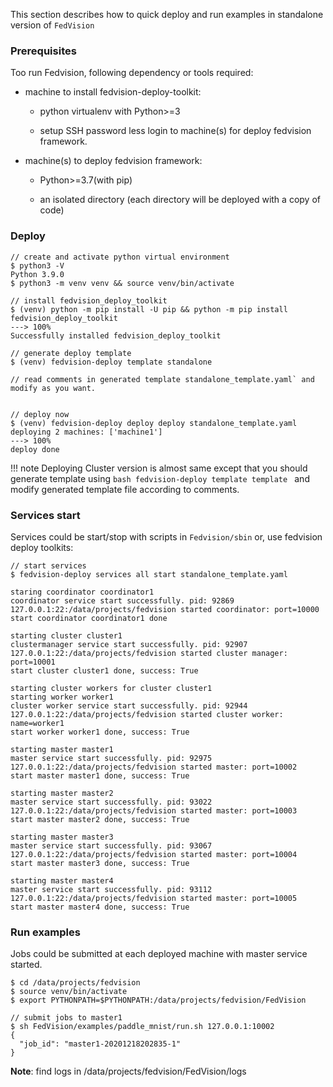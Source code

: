 This section describes how to quick deploy and run examples in standalone version of `FedVision`

### Prerequisites

Too run Fedvision, following dependency or tools required:

- machine to install fedvision-deploy-toolkit:

    - python virtualenv with Python>=3
    
    - setup SSH password less login to machine(s) for deploy fedvision framework.

- machine(s) to deploy fedvision framework:
    
    - Python>=3.7(with pip)
    
    - an isolated directory (each directory will be deployed with a copy of code)

### Deploy


<div class="termy">

```console
// create and activate python virtual environment
$ python3 -V
Python 3.9.0
$ python3 -m venv venv && source venv/bin/activate

// install fedvision_deploy_toolkit 
$ (venv) python -m pip install -U pip && python -m pip install fedvision_deploy_toolkit
---> 100%
Successfully installed fedvision_deploy_toolkit 

// generate deploy template
$ (venv) fedvision-deploy template standalone

// read comments in generated template standalone_template.yaml` and modify as you want.


// deploy now
$ (venv) fedvision-deploy deploy deploy standalone_template.yaml
deploying 2 machines: ['machine1']
---> 100%
deploy done

```

</div>

!!! note
    Deploying Cluster version is almost same except that you should generate template using
    ```bash
    fedvision-deploy template template
    ```
    and modify generated template file according to comments.

### Services start 

Services could be start/stop with scripts in `Fedvision/sbin` or, use fedvision deploy toolkits:

<div class="termy">

```console
// start services
$ fedvision-deploy services all start standalone_template.yaml

staring coordinator coordinator1
coordinator service start successfully. pid: 92869
127.0.0.1:22:/data/projects/fedvision started coordinator: port=10000
start coordinator coordinator1 done

starting cluster cluster1
clustermanager service start successfully. pid: 92907
127.0.0.1:22:/data/projects/fedvision started cluster manager: port=10001
start cluster cluster1 done, success: True

starting cluster workers for cluster cluster1
starting worker worker1
cluster worker service start successfully. pid: 92944
127.0.0.1:22:/data/projects/fedvision started cluster worker: name=worker1
start worker worker1 done, success: True

starting master master1
master service start successfully. pid: 92975
127.0.0.1:22:/data/projects/fedvision started master: port=10002
start master master1 done, success: True

starting master master2
master service start successfully. pid: 93022
127.0.0.1:22:/data/projects/fedvision started master: port=10003
start master master2 done, success: True

starting master master3
master service start successfully. pid: 93067
127.0.0.1:22:/data/projects/fedvision started master: port=10004
start master master3 done, success: True

starting master master4
master service start successfully. pid: 93112
127.0.0.1:22:/data/projects/fedvision started master: port=10005
start master master4 done, success: True

```

</div>

### Run examples

Jobs could be submitted at each deployed machine with master service started. 


<div class="termy">

```console
$ cd /data/projects/fedvision
$ source venv/bin/activate
$ export PYTHONPATH=$PYTHONPATH:/data/projects/fedvision/FedVision

// submit jobs to master1
$ sh FedVision/examples/paddle_mnist/run.sh 127.0.0.1:10002
{
  "job_id": "master1-20201218202835-1"
} 
```

</div>

**Note**: find logs in /data/projects/fedvision/FedVision/logs